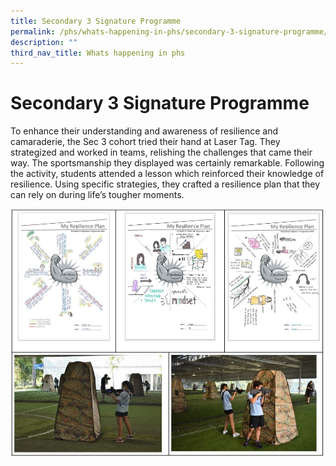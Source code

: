 ```yaml
---
title: Secondary 3 Signature Programme
permalink: /phs/whats-happening-in-phs/secondary-3-signature-programme/
description: ""
third_nav_title: Whats happening in phs
---
```

# **Secondary 3 Signature Programme**

To enhance their understanding and awareness of resilience and camaraderie, the Sec 3 cohort tried their hand at Laser Tag. They strategized and worked in teams, relishing the challenges that came their way. The sportsmanship they displayed was certainly remarkable. Following the activity, students attended a lesson which reinforced their knowledge of resilience. Using specific strategies, they crafted a resilience plan that they can rely on during life’s tougher moments.

![](/images/S3%20signature%20prog.jpg)